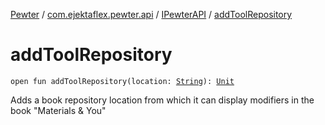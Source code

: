 [Pewter](../../index.md) / [com.ejektaflex.pewter.api](../index.md) / [IPewterAPI](index.md) / [addToolRepository](./add-tool-repository.md)

# addToolRepository

`open fun addToolRepository(location: `[`String`](https://kotlinlang.org/api/latest/jvm/stdlib/kotlin/-string/index.html)`): `[`Unit`](https://kotlinlang.org/api/latest/jvm/stdlib/kotlin/-unit/index.html)

Adds a book repository location from which it can display modifiers in
the book "Materials &amp; You"

